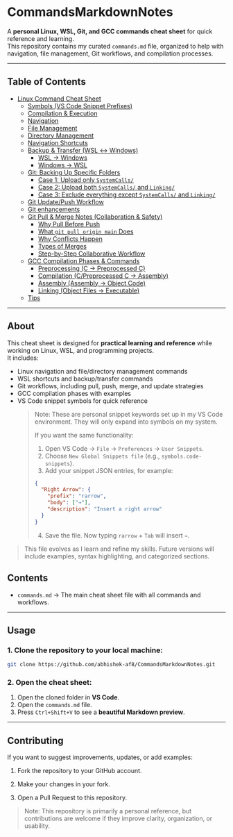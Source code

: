 # CommandsMarkdownNotes

A **personal Linux, WSL, Git, and GCC commands cheat sheet** for quick reference and learning.  
This repository contains my curated `commands.md` file, organized to help with navigation, file management, Git workflows, and compilation processes.

---

## Table of Contents

- [Linux Command Cheat Sheet](commands.md#linux-command-cheat-sheet)
  - [Symbols (VS Code Snippet Prefixes)](commands.md#symbols-vs-code-snippet-prefixes)
  - [Compilation & Execution](commands.md#compilation--execution)
  - [Navigation](commands.md#navigation)
  - [File Management](commands.md#file-management)
  - [Directory Management](commands.md#directory-management)
  - [Navigation Shortcuts](commands.md#navigation-shortcuts)
  - [Backup & Transfer (WSL ↔ Windows)](commands.md#backup--transfer-wsl-↔-windows)
    - [WSL → Windows](commands.md#wsl-→-windows)
    - [Windows → WSL](commands.md#windows-→-wsl)
  - [Git: Backing Up Specific Folders](commands.md#git-backing-up-specific-folders)
    - [Case 1: Upload only `SystemCalls/`](commands.md#case-1-upload-only-systemcalls)
    - [Case 2: Upload both `SystemCalls/` and `Linking/`](commands.md#case-2-upload-both-systemcalls-and-linking)
    - [Case 3: Exclude everything except `SystemCalls/` and `Linking/`](commands.md#case-3-exclude-everything-except-systemcalls-and-linking)
  - [Git Update/Push Workflow](commands.md#git-updatepush-workflow)
  - [Git enhancements](commands.md#git-enhancements)
  - [Git Pull & Merge Notes (Collaboration & Safety)](commands.md#git-pull--merge-notes-collaboration--safety)
    - [Why Pull Before Push](commands.md#why-pull-before-push)
    - [What `git pull origin main` Does](commands.md#what-git-pull-origin-main-does)
    - [Why Conflicts Happen](commands.md#why-conflicts-happen)
    - [Types of Merges](commands.md#types-of-merges)
    - [Step-by-Step Collaborative Workflow](commands.md#step-by-step-collaborative-workflow)
  - [GCC Compilation Phases & Commands](commands.md#gcc-compilation-phases--commands)
    - [Preprocessing (C → Preprocessed C)](commands.md#preprocessing-c-→-preprocessed-c)
    - [Compilation (C/Preprocessed C → Assembly)](commands.md#compilation-cpreprocessed-c-→-assembly)
    - [Assembly (Assembly → Object Code)](commands.md#assembly-assembly-→-object-code)
    - [Linking (Object Files → Executable)](commands.md#linking-object-files-→-executable)
  - [Tips](commands.md#tips)


---

## About

This cheat sheet is designed for **practical learning and reference** while working on Linux, WSL, and programming projects.  
It includes:

- Linux navigation and file/directory management commands
- WSL shortcuts and backup/transfer commands
- Git workflows, including pull, push, merge, and update strategies
- GCC compilation phases with examples
- VS Code snippet symbols for quick reference
  > Note: These are personal snippet keywords set up in my VS Code environment. They will only expand into symbols on my system.  
  > 
  > If you want the same functionality:
  > 1. Open VS Code → `File` → `Preferences` → `User Snippets`.
  > 2. Choose `New Global Snippets file` (e.g., `symbols.code-snippets`).
  > 3. Add your snippet JSON entries, for example:
  > 
  > ```json
  > {
  >   "Right Arrow": {
  >     "prefix": "rarrow",
  >     "body": ["→"],
  >     "description": "Insert a right arrow"
  >   }
  > }
  > ```
  > 4. Save the file. Now typing `rarrow` + `Tab` will insert `→`.

> This file evolves as I learn and refine my skills. Future versions will include examples, syntax highlighting, and categorized sections.

## Contents

- `commands.md` → The main cheat sheet file with all commands and workflows.

---
## Usage

### 1. Clone the repository to your local machine:

```bash
git clone https://github.com/abhishek-af8/CommandsMarkdownNotes.git
```
### 2. Open the cheat sheet:

1. Open the cloned folder in **VS Code**.
2. Open the `commands.md` file.
3. Press `Ctrl+Shift+V` to see a **beautiful Markdown preview**.

---

## Contributing

If you want to suggest improvements, updates, or add examples:

1. Fork the repository to your GitHub account.

2. Make your changes in your fork.

3. Open a Pull Request to this repository.

>Note: This repository is primarily a personal reference, but contributions are welcome if they improve clarity, organization, or usability.
